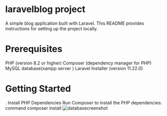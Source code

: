 # laravelblog project
A simple blog application built with Laravel. This README provides instructions for setting up the project locally.
# Prerequisites
PHP (version 8.2 or higher)
Composer (dependency manager for PHP)
MySQL database(xampp server )
Laravel Installer (version  11.22.0)
# Getting Started
. Install PHP Dependencies
Run Composer to install the PHP dependencies: 
command composer install 
![databasecreenshot](https://github.com/user-attachments/assets/3a666b4a-1374-4c56-b691-9f93a4745b12)
